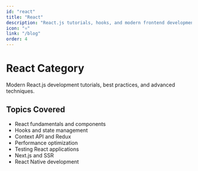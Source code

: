 ```yaml
---
id: "react"
title: "React"
description: "React.js tutorials, hooks, and modern frontend development techniques."
icon: "⚛️"
link: "/blog"
order: 4
---
```


# React Category

Modern React.js development tutorials, best practices, and advanced techniques.

## Topics Covered

- React fundamentals and components
- Hooks and state management
- Context API and Redux
- Performance optimization
- Testing React applications
- Next.js and SSR
- React Native development
